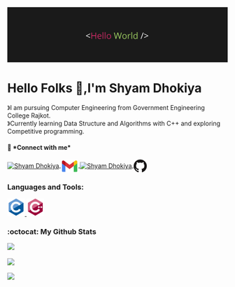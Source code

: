 <!--
**shyam-206/shyam-206** is a ✨ _special_ ✨ repository because its `README.md` (this file) appears on your GitHub profile.

Here are some ideas to get you started:

- 🔭 I’m currently working on ...
- 🌱 I’m currently learning ...
- 👯 I’m looking to collaborate on ...
- 🤔 I’m looking for help with ...
- 💬 Ask me about ...
- 📫 How to reach me: ...
- 😄 Pronouns: ...
- ⚡ Fun fact: ...
-->

<img src="https://github.com/shyam-206/shyam-206/blob/8b13e45bb6f57465c5eb455d4233540c2d135b0e/Images/banner.png">
<h1> Hello Folks 👋,I'm Shyam Dhokiya</h1>

<p>
  》I am pursuing Computer Engineering from Government Engineering College Rajkot.
  <br/>
  》Currently learning Data Structure and Algorithms with C++ 
   and exploring Competitive programming.
</p>

<!-- connect with me -->
<h4> 🔗&nbsp;*Connect with me*</h4>
<p align="left">
  
  <!-- LinkedIn-->
  <a href="http://www.linkedin.com/in/shyam-dhokiya-8558aa205" target="blank">
    <img align="center" src="https://raw.githubusercontent.com/rahuldkjain/github-profile-readme-generator/master/src/images/icons/Social/linked-in-alt.svg" alt="Shyam Dhokiya" height="30" width="40" />
  </a>
  
  <!--Gmail-->
  <a title="Email" href="mailto:shyamdhokiya15@gmail.com" target="blank">
    <img align="center" src="https://github.com/shyam-206/shyam-206/blob/16967ee0fab5dd8e457d7ef7a6c384d23ca89ccf/Images/gmail%20icon.png" 
        alt="Shyam Dhokiya" height="30" width="40" />
   </a>
  
  <!--Instagram-->
  <a href="https://instagram.com/shyam_20.06/" target="blank">
    <img align="center" src="https://raw.githubusercontent.com/rahuldkjain/github-profile-readme-generator/master/src/images/icons/Social/instagram.svg" alt="Shyam Dhokiya" height="30" width="40" />
  </a>
  
  <!--Github -->
  <a href="https://github.com/shyam-206" target="blank">
    <img align="center" src="https://github.com/shyam-206/shyam-206/blob/21b5e29e1245efca0c0124ba3050fac568fe5f48/Images/github_icon.png" alt="Shyam Dhokiya" height="30" width="30" />
  </a>
</p>
<h3 align="left">Languages and Tools:</h3>
<p align="left"> 
  <a href="https://www.cprogramming.com/" target="_blank" rel="noreferrer"> 
    <img src="https://raw.githubusercontent.com/devicons/devicon/master/icons/c/c-original.svg" alt="c" width="40" height="40"/> 
  </a> 
  <a href="https://www.w3schools.com/cpp/" target="_blank" rel="noreferrer"> 
    <img src="https://raw.githubusercontent.com/devicons/devicon/master/icons/cplusplus/cplusplus-original.svg" alt="cplusplus" width="40" height="40"/> 
  </a>

### :octocat: My Github Stats 
  
<p align="left">
  <img src="https://komarev.com/ghpvc/?username=shyam-206&label=Profile%20views&color=0e75b6&style=flat">
</p>
<p align="left"> 
  <a href="https://github.com/shyam-206"> 
    <img align="center" src="https://github-readme-stats.vercel.app/api?username=shyam-206&show_icons=true&theme=algolia" />     </a> 
</p> 
<p align="left"> 
  <a href="https://github.com/shyam-206"> 
    <img align="center" src="https://github-readme-streak-stats.herokuapp.com/?user=shyam-206&theme=algolia#version3" /> 
  </a> 
</p>
